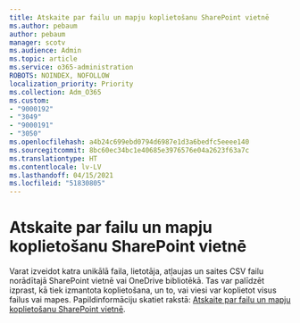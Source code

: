 ```yaml
---
title: Atskaite par failu un mapju koplietošanu SharePoint vietnē
ms.author: pebaum
author: pebaum
manager: scotv
ms.audience: Admin
ms.topic: article
ms.service: o365-administration
ROBOTS: NOINDEX, NOFOLLOW
localization_priority: Priority
ms.collection: Adm_O365
ms.custom:
- "9000192"
- "3049"
- "9000191"
- "3050"
ms.openlocfilehash: a4b24c699ebd0794d6987e1d3a6bedfc5eeee140
ms.sourcegitcommit: 8bc60ec34bc1e40685e3976576e04a2623f63a7c
ms.translationtype: HT
ms.contentlocale: lv-LV
ms.lasthandoff: 04/15/2021
ms.locfileid: "51830805"
---
```

# <a name="report-on-file-and-folder-sharing-in-a-sharepoint-site"></a>Atskaite par failu un mapju koplietošanu SharePoint vietnē

Varat izveidot katra unikālā faila, lietotāja, atļaujas un saites CSV failu norādītajā SharePoint vietnē vai OneDrive bibliotēkā. Tas var palīdzēt izprast, kā tiek izmantota koplietošana, un to, vai viesi var koplietot visus failus vai mapes. Papildinformāciju skatiet rakstā: [Atskaite par failu un mapju koplietošanu SharePoint vietnē](https://docs.microsoft.com/sharepoint/sharing-reports).
